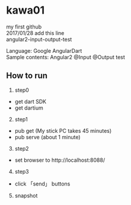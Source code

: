 ﻿# kawa01
my first github  
2017/01/28 add this line  
angular2-input-output-test  

Language: Google AngularDart  
Sample contents:  Angular2 @Input @Output test  

## How to run
1. step0
  * get dart SDK
  * get dartium
2. step1
  * pub get   (My stick PC takes 45 minutes)
  * pub serve (about 1 minute)
3. step2
  * set browser to http://localhost:8088/
4. step3
  * click 「send」 buttons
5. snapshot
